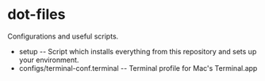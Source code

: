 # dot-files

Configurations and useful scripts.

* setup -- Script which installs everything from this repository and sets up your environment.
* configs/terminal-conf.terminal -- Terminal profile for Mac's Terminal.app
